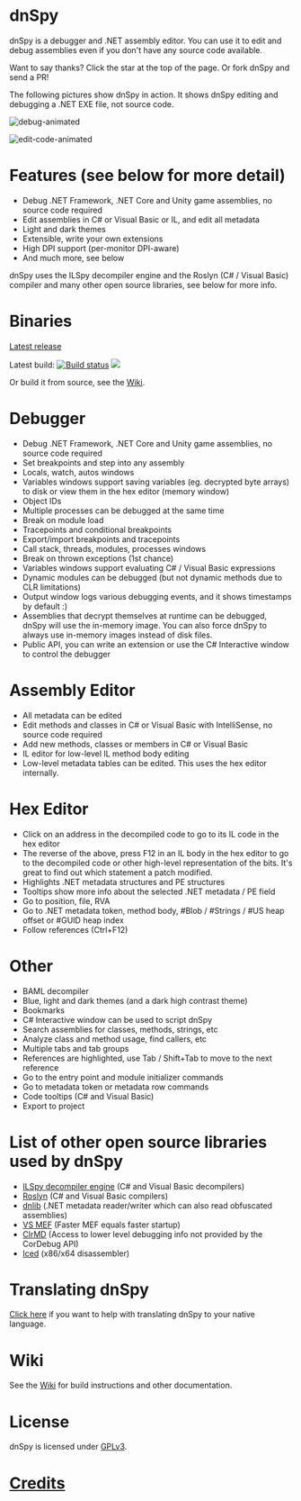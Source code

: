 # dnSpy

dnSpy is a debugger and .NET assembly editor. You can use it to edit and debug assemblies even if you don't have any source code available.

Want to say thanks? Click the star at the top of the page. Or fork dnSpy and send a PR!

The following pictures show dnSpy in action. It shows dnSpy editing and debugging a .NET EXE file, not source code.

![debug-animated](images/debug-animated.gif)

![edit-code-animated](images/edit-code-animated.gif)

# Features (see below for more detail)

- Debug .NET Framework, .NET Core and Unity game assemblies, no source code required
- Edit assemblies in C# or Visual Basic or IL, and edit all metadata
- Light and dark themes
- Extensible, write your own extensions
- High DPI support (per-monitor DPI-aware)
- And much more, see below

dnSpy uses the ILSpy decompiler engine and the Roslyn (C# / Visual Basic) compiler and many other open source libraries, see below for more info.

# Binaries

[Latest release](https://github.com/0xd4d/dnSpy/releases)

Latest build: [![Build status](https://ci.appveyor.com/api/projects/status/3utl4e1qkx7pamko/branch/master?svg=true)](https://ci.appveyor.com/project/0xd4d/dnspy/branch/master/artifacts) [![](https://github.com/0xd4d/dnSpy/workflows/GitHub%20CI/badge.svg)](https://github.com/0xd4d/dnSpy/actions)

Or build it from source, see the [Wiki](https://github.com/0xd4d/dnSpy/wiki/Building-dnSpy).

# Debugger

- Debug .NET Framework, .NET Core and Unity game assemblies, no source code required
- Set breakpoints and step into any assembly
- Locals, watch, autos windows
- Variables windows support saving variables (eg. decrypted byte arrays) to disk or view them in the hex editor (memory window)
- Object IDs
- Multiple processes can be debugged at the same time
- Break on module load
- Tracepoints and conditional breakpoints
- Export/import breakpoints and tracepoints
- Call stack, threads, modules, processes windows
- Break on thrown exceptions (1st chance)
- Variables windows support evaluating C# / Visual Basic expressions
- Dynamic modules can be debugged (but not dynamic methods due to CLR limitations)
- Output window logs various debugging events, and it shows timestamps by default :)
- Assemblies that decrypt themselves at runtime can be debugged, dnSpy will use the in-memory image. You can also force dnSpy to always use in-memory images instead of disk files.
- Public API, you can write an extension or use the C# Interactive window to control the debugger

# Assembly Editor

- All metadata can be edited
- Edit methods and classes in C# or Visual Basic with IntelliSense, no source code required
- Add new methods, classes or members in C# or Visual Basic
- IL editor for low-level IL method body editing
- Low-level metadata tables can be edited. This uses the hex editor internally.

# Hex Editor

- Click on an address in the decompiled code to go to its IL code in the hex editor
- The reverse of the above, press F12 in an IL body in the hex editor to go to the decompiled code or other high-level representation of the bits. It's great to find out which statement a patch modified.
- Highlights .NET metadata structures and PE structures
- Tooltips show more info about the selected .NET metadata / PE field
- Go to position, file, RVA
- Go to .NET metadata token, method body, #Blob / #Strings / #US heap offset or #GUID heap index
- Follow references (Ctrl+F12)

# Other

- BAML decompiler
- Blue, light and dark themes (and a dark high contrast theme)
- Bookmarks
- C# Interactive window can be used to script dnSpy
- Search assemblies for classes, methods, strings, etc
- Analyze class and method usage, find callers, etc
- Multiple tabs and tab groups
- References are highlighted, use Tab / Shift+Tab to move to the next reference
- Go to the entry point and module initializer commands
- Go to metadata token or metadata row commands
- Code tooltips (C# and Visual Basic)
- Export to project

# List of other open source libraries used by dnSpy

- [ILSpy decompiler engine](https://github.com/icsharpcode/ILSpy) (C# and Visual Basic decompilers)
- [Roslyn](https://github.com/dotnet/roslyn) (C# and Visual Basic compilers)
- [dnlib](https://github.com/0xd4d/dnlib) (.NET metadata reader/writer which can also read obfuscated assemblies)
- [VS MEF](https://github.com/microsoft/vs-mef) (Faster MEF equals faster startup)
- [ClrMD](https://github.com/microsoft/clrmd) (Access to lower level debugging info not provided by the CorDebug API)
- [Iced](https://github.com/0xd4d/iced) (x86/x64 disassembler)

# Translating dnSpy

[Click here](https://crowdin.com/project/dnspy) if you want to help with translating dnSpy to your native language.

# Wiki

See the [Wiki](https://github.com/0xd4d/dnSpy/wiki) for build instructions and other documentation.

# License

dnSpy is licensed under [GPLv3](dnSpy/dnSpy/LicenseInfo/GPLv3.txt).

# [Credits](dnSpy/dnSpy/LicenseInfo/CREDITS.txt)
